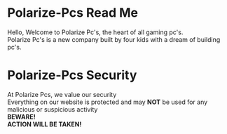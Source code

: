 # Polarize-Pcs Read Me
Hello, Welcome to Polarize Pc's, the heart of all gaming pc's.
<br>
Polarize Pc's is a new company built by four kids with a dream of building pc's.
# Polarize-Pcs Security
At Polarize Pcs, we value our security 
<br>
Everything on our website is protected and may <strong>NOT</strong> be used for any malicious or suspicious activity
<br>
<strong>
BEWARE!
<br>
ACTION WILL BE TAKEN!
</strong>
